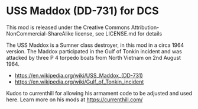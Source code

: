 # USS Maddox (DD-731) for DCS

This mod is released under the Creative Commons Attribution-NonCommercial-ShareAlike license, see LICENSE.md for details

The USS Maddox is a Sumner class destroyer, in this mod in a circa 1964 version. The Maddox participated in the Gulf of Tonkin incident and was attacked by three P 4 torpedo boats from North Vietnam on 2nd August 1964.

* https://en.wikipedia.org/wiki/USS_Maddox_(DD-731)
* https://en.wikipedia.org/wiki/Gulf_of_Tonkin_incident

Kudos to currenthill for allowing his armament code to be adjusted and used here. Learn more on his mods at https://currenthill.com/